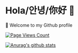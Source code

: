 
<!--
**llkhs/llkhs** is a ✨ _special_ ✨ repository because its `README.md` (this file) appears on your GitHub profile.

Here are some ideas to get you started:

- 🔭 I’m currently working on ...
- 🌱 I’m currently learning ...
- 👯 I’m looking to collaborate on ...
- 🤔 I’m looking for help with ...
- 💬 Ask me about ...
- 📫 How to reach me: ...
- 😄 Pronouns: ...
- ⚡ Fun fact: ...
-->


# Hola/안녕/你好 👋

👒 Welcome to my Github profile

[![Page Views Count](https://badges.toozhao.com/badges/01EWK4SF4XVDBZ1E69FE9NN05M/green.svg)](https://badges.toozhao.com/badges/01EWK4SF4XVDBZ1E69FE9NN05M/green.svg "Get your own page views count badge on badges.toozhao.com")

[![Anurag's github stats](https://github-readme-stats.vercel.app/api?username=llkhs&theme=material-palenight&show_icons=true&include_all_commits=true)](https://github.com/anuraghazra/github-readme-stats)
